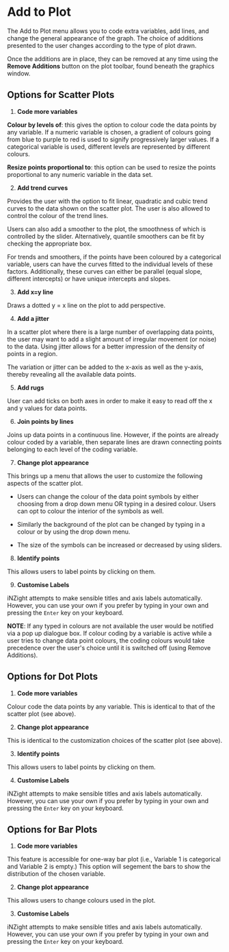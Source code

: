 # Add to Plot

The Add to Plot menu allows you to code extra variables, add lines, and change the general appearance of the graph. The choice of additions presented to the user changes according to the type of plot drawn.

Once the additions are in place, they can be removed at any time using the __Remove Additions__ button on the plot toolbar, found beneath the graphics window.


## Options for Scatter Plots

1. __Code more variables__

  __Colour by levels of__: this gives the option to colour code the data points by any variable. If a numeric variable is chosen, a gradient of colours going from blue to purple to red is used to signify progressively larger values. If a categorical variable is used, different levels are represented by different colours.

  __Resize points proportional to__: this option can be used to resize the points proportional to any numeric variable in the data set.

2. __Add trend curves__

  Provides the user with the option to fit linear, quadratic and cubic trend curves to the data shown on the scatter plot. The user is also allowed to control the colour of the trend lines.

  Users can also add a smoother to the plot, the smoothness of which is controlled by the slider.
  Alternatively, quantile smoothers can be fit by checking the appropriate box.

  For trends and smoothers, if the points have been coloured by a categorical variable, users can have the curves fitted to the individual levels of these factors. Additionally, these curves can either be parallel (equal slope, different intercepts) or have unique intercepts and slopes.

3. __Add x=y line__

  Draws a dotted y = x line on the plot to add perspective.

4. __Add a jitter__

  In a scatter plot where there is a large number of overlapping data points, the user may want to add a slight amount of irregular movement (or noise) to the data. Using jitter allows for a better impression of the density of points in a region.

  The variation or jitter can be added to the x-axis as well as the y-axis, thereby revealing all the available data points.

5. __Add rugs__

  User can add ticks on both axes in order to make it easy to read off the x and y values for data points.

6. __Join points by lines__

  Joins up data points in a continuous line. However, if the points are already colour coded by a variable, then separate lines are drawn connecting points belonging to each level of the coding variable.

7. __Change plot appearance__

  This brings up a menu that allows the user to customize the following aspects of the scatter plot.

  - Users can change the colour of the data point symbols by either choosing from a drop down menu OR typing in a desired colour. Users can opt to colour the interior of the symbols as well.

  - Similarly the background of the plot can be changed by typing in a colour or by using the drop down menu.

  - The size of the symbols can be increased or decreased by using sliders.

8. __Identify points__

  This allows users to label points by clicking on them.

9. __Customise Labels__

  iNZight attempts to make sensible titles and axis labels automatically. However, you can use your own if you prefer by typing in your own and pressing the `Enter` key on your keyboard.

__NOTE__:
If any typed in colours are not available the user would be notified via a pop up dialogue box. If colour coding by a variable is active while a user tries to change data point colours, the coding colours would take precedence over the user's choice until it is switched off (using Remove Additions).



## Options for Dot Plots

1. __Code more variables__

  Colour code the data points by any variable. This is identical to that of the scatter plot (see above).

2. __Change plot appearance__

  This is identical to the customization choices of the scatter plot (see above).

3. __Identify points__

  This allows users to label points by clicking on them.

4. __Customise Labels__

  iNZight attempts to make sensible titles and axis labels automatically. However, you can use your own if you prefer by typing in your own and pressing the `Enter` key on your keyboard.


## Options for Bar Plots

1. __Code more variables__

  This feature is accessible for one-way bar plot (i.e., Variable 1 is categorical and Variable 2 is empty.) This option will segement the bars to show the distribution of the chosen variable.

2. __Change plot appearance__

  This allows users to change colours used in the plot.

3.  __Customise Labels__

  iNZight attempts to make sensible titles and axis labels automatically. However, you can use your own if you prefer by typing in your own and pressing the `Enter` key on your keyboard.
